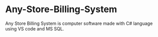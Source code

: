 # Any-Store-Billing-System
Any Store Billing System is computer software made with C# language using VS code and MS SQL.
